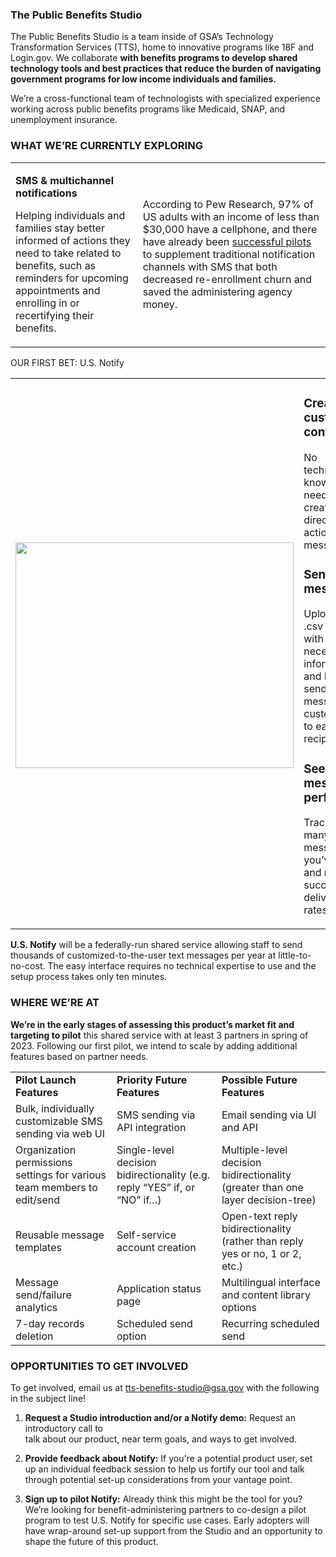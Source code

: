### The Public Benefits Studio

The Public Benefits Studio is a team inside of GSA’s Technology
Transformation Services (TTS), home to innovative programs like 18F and
Login.gov. We collaborate **with benefits programs to develop shared
technology tools and best practices that reduce the burden of navigating
government programs for low income individuals and families.**  


We’re a cross-functional team of technologists with specialized
experience working across public benefits programs like Medicaid, SNAP,
and unemployment insurance.

### WHAT WE’RE CURRENTLY EXPLORING

<table>
<colgroup>
<col style="width: 40%" />
<col style="width: 59%" />
</colgroup>
<tbody>
<tr class="odd">
<td><p><strong>SMS &amp; multichannel notifications</strong></p>
<p>Helping individuals and families stay better informed of actions they
need to take related to benefits, such as reminders for upcoming
appointments and enrolling in or recertifying their benefits.</p></td>
<td>According to Pew Research, 97% of US adults with an income of less
than $30,000 have a cellphone, and there have already been <a
href="https://bdtrust.org/nudging-benefits-access-in-the-right-direction/"><u>successful
pilots</u></a> to supplement traditional notification channels with SMS
that both decreased re-enrollment churn and saved the administering
agency money.</td>
</tr>
</tbody>
</table>

OUR FIRST BET: U.S. Notify

<table>
<colgroup>
<col style="width: 67%" />
<col style="width: 32%" />
</colgroup>
<tbody>
<tr class="odd">
<td><h3 id="section"><img src="https://user-images.githubusercontent.com/6556888/200647299-b991a5ed-ecf4-4d74-b238-f3def9bd1503.png"
style="width:4.63788in;height:3.75964in" /></h3></td>
<td><h3 id="create-custom-content">Create custom content</h3>
<p>No technical knowledge needed to create direct, actionable
messages.</p>
<h3 id="send-bulk-messages">Send bulk messages </h3>
<p>Upload a .csv file with necessary information and Notify sends
messages customized to each recipient</p>
<h3 id="see-how-messages-perform">See how messages perform</h3>
<p>Track how many messages you’ve sent and monitor successful delivery
rates</p></td>
</tr>
</tbody>
</table>

**U.S. Notify** will be a federally-run shared service allowing staff to
send thousands of customized-to-the-user text messages per year at
little-to-no-cost. The easy interface requires no technical expertise to
use and the setup process takes only ten minutes.

### WHERE WE’RE AT

**We’re in the early stages of assessing this product’s market fit and
targeting to pilot** this shared service with at least 3 partners in
spring of 2023. Following our first pilot, we intend to scale by adding
additional features based on partner needs.

|                                                                         |                                                                           |                                                                                 |
|-------------------------------------------------------------------------|---------------------------------------------------------------------------|---------------------------------------------------------------------------------|
| **Pilot Launch Features**                                               | **Priority Future Features**                                              | **Possible Future Features**                                                    |
| Bulk, individually customizable SMS sending via web UI                  | SMS sending via API integration                                           | Email sending via UI and API                                                    |
| Organization permissions settings for various team members to edit/send | Single-level decision bidirectionality (e.g. reply “YES” if, or “NO” if…) | Multiple-level decision bidirectionality (greater than one layer decision-tree) |
| Reusable message templates                                              | Self-service account creation                                             | Open-text reply bidirectionality (rather than reply yes or no, 1 or 2, etc.)    |
| Message send/failure analytics                                          | Application status page                                                   | Multilingual interface and content library options                              |
| 7-day records deletion                                                  | Scheduled send option                                                     | Recurring scheduled send                                                        |

###  OPPORTUNITIES TO GET INVOLVED

To get involved, email us at [tts-benefits-studio@gsa.gov](mailto:tts-benefits-studio@gsa.gov) with the following in the subject line!

1.  **Request a Studio introduction and/or a Notify demo:** Request an
    introductory call to  
    talk about our product, near term goals, and ways to get involved.

2.  **Provide feedback about Notify:** If you're a potential product
    user, set up an individual feedback session to help us fortify our
    tool and talk through potential set-up considerations from your
    vantage point.

3.  **Sign up to pilot Notify:** Already think this might be the tool
    for you? We’re looking for benefit-administering partners to
    co-design a pilot program to test U.S. Notify for specific use cases.
    Early adopters will have wrap-around set-up support from the Studio
    and an opportunity to shape the future of this product.
